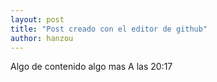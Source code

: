 ```yaml
---
layout: post
title: "Post creado con el editor de github"
author: hanzou
---
```


Algo de contenido algo mas
A las 20:17
